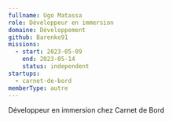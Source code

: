 ```yaml
---
fullname: Ugo Matassa
role: Développeur en immersion
domaine: Développement
github: Barenko91
missions:
  - start: 2023-05-09
    end: 2023-05-14
    status: independent
startups:
  - carnet-de-bord
memberType: autre
---
```


Développeur en immersion chez Carnet de Bord
